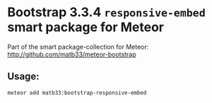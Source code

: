 # Bootstrap 3.3.4 `responsive-embed` smart package for Meteor

Part of the smart package-collection for Meteor: http://github.com/matb33/meteor-bootstrap

## Usage:

`meteor add matb33:bootstrap-responsive-embed`